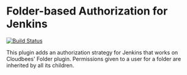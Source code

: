 # Folder-based Authorization for Jenkins

[![Build Status](https://ci.jenkins.io/job/Plugins/job/folder-auth-plugin/job/master/badge/icon)](https://ci.jenkins.io/job/Plugins/job/folder-auth-plugin/job/master/)

This plugin adds an authorization strategy for Jenkins that works on Cloudbees' Folder plugin. Permissions given to a user
for a folder are inherited by all its children.
